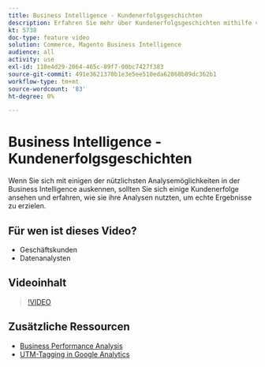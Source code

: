 ```yaml
---
title: Business Intelligence - Kundenerfolgsgeschichten
description: Erfahren Sie mehr über Kundenerfolgsgeschichten mithilfe von Business Intelligence.
kt: 5738
doc-type: feature video
solution: Commerce, Magento Business Intelligence
audience: all
activity: use
exl-id: 118e4d29-2064-465c-89f7-00bc7427f383
source-git-commit: 491e3621370b1e3e5ee510eda62868b89dc362b1
workflow-type: tm+mt
source-wordcount: '83'
ht-degree: 0%

---
```


# Business Intelligence - Kundenerfolgsgeschichten

Wenn Sie sich mit einigen der nützlichsten Analysemöglichkeiten in der Business Intelligence auskennen, sollten Sie sich einige Kundenerfolge ansehen und erfahren, wie sie ihre Analysen nutzten, um echte Ergebnisse zu erzielen.

## Für wen ist dieses Video?

- Geschäftskunden
- Datenanalysten

## Videoinhalt

>[!VIDEO](https://video.tv.adobe.com/v/35992?quality=12&learn=on)

## Zusätzliche Ressourcen

- [Business Performance Analysis](https://docs.magento.com/mbi/data-analyst/analysis/bus-perf-analysis.html)
- [UTM-Tagging in Google Analytics](https://docs.magento.com/mbi/best-practices/utm-tagging-google.html)
